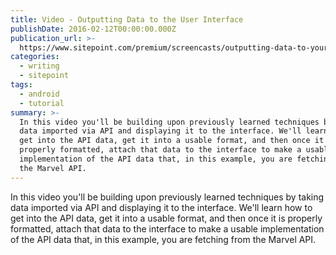 ```yaml
---
title: Video - Outputting Data to the User Interface
publishDate: 2016-02-12T00:00:00.000Z
publication_url: >-
  https://www.sitepoint.com/premium/screencasts/outputting-data-to-your-android-app-s-user-interface
categories:
  - writing
  - sitepoint
tags:
  - android
  - tutorial
summary: >-
  In this video you'll be building upon previously learned techniques by taking
  data imported via API and displaying it to the interface. We'll learn how to
  get into the API data, get it into a usable format, and then once it is
  properly formatted, attach that data to the interface to make a usable
  implementation of the API data that, in this example, you are fetching from
  the Marvel API.
---
```


In this video you'll be building upon previously learned techniques by taking data imported via API and displaying it to the interface. We'll learn how to get into the API data, get it into a usable format, and then once it is properly formatted, attach that data to the interface to make a usable implementation of the API data that, in this example, you are fetching from the Marvel API.
